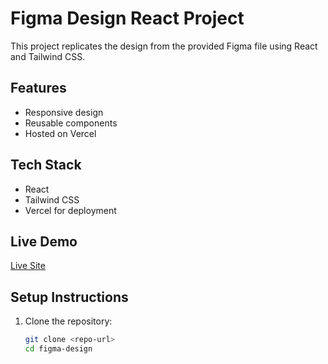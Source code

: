 # Figma Design React Project

This project replicates the design from the provided Figma file using React and Tailwind CSS.

## Features
- Responsive design
- Reusable components
- Hosted on Vercel

## Tech Stack
- React
- Tailwind CSS
- Vercel for deployment

## Live Demo
[Live Site](https://your-vercel-deployment-link)

## Setup Instructions
1. Clone the repository:
   ```bash
   git clone <repo-url>
   cd figma-design
